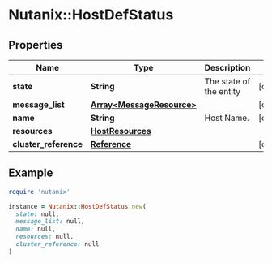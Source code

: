 # Nutanix::HostDefStatus

## Properties

| Name | Type | Description | Notes |
| ---- | ---- | ----------- | ----- |
| **state** | **String** | The state of the entity | [optional] |
| **message_list** | [**Array&lt;MessageResource&gt;**](MessageResource.md) |  | [optional] |
| **name** | **String** | Host Name. | [optional] |
| **resources** | [**HostResources**](HostResources.md) |  |  |
| **cluster_reference** | [**Reference**](Reference.md) |  | [optional] |

## Example

```ruby
require 'nutanix'

instance = Nutanix::HostDefStatus.new(
  state: null,
  message_list: null,
  name: null,
  resources: null,
  cluster_reference: null
)
```

